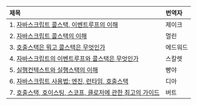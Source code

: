 | 제목 | 번역자 |
|:--------|:----|
| 1. [자바스크립트 콜스택, 이벤트루프의 이해](https://medium.com/@gaurav.pandvia/understanding-javascript-function-executions-tasks-event-loop-call-stack-more-part-1-5683dea1f5ec) | 제이크 |
| 2. [자바스크립트 콜스택의 이해](https://medium.freecodecamp.org/understanding-the-javascript-call-stack-861e41ae61d4) | 멀린 |
| 3. [호출스택은 뭐고 콜스택은 무엇인가](https://www.valentinog.com/blog/js-execution-context-call-stack/) | 에드워드 |
| 4. [자바스크립트의 이벤트루프와 콜스택은 무엇인가](https://blog.bitsrc.io/understanding-execution-context-and-execution-stack-in-javascript-1c9ea8642dd0) | 스칼렛 |
| 5. [실행컨텍스트와 실행스택의 이해](https://blog.bitsrc.io/understanding-execution-context-and-execution-stack-in-javascript-1c9ea8642dd0) | 빵야 |
| 6. [자바스크립트 사용법: 엔진, 런타임, 호출스택](https://blog.sessionstack.com/how-does-javascript-actually-work-part-1-b0bacc073cf?gi=49d18a409162) | 디아 |
| 7. [호출스택, 호이스팅, 스코프, 클로저에 관한 최고의 가이드](https://tylermcginnis.com/ultimate-guide-to-execution-contexts-hoisting-scopes-and-closures-in-javascript/) | 버트 |

